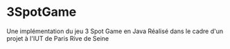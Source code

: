 # 3SpotGame
Une implémentation du jeu 3 Spot Game en Java
Réalisé dans le cadre d'un projet à l'IUT de Paris Rive de Seine
